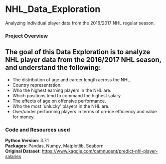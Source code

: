 # NHL_Data_Exploration
Analyzing individual player data from the 2016/2017 NHL regular season. 

### Project Overview
## The goal of this Data Exploration is to analyze NHL player data from the 2016/2017 NHL season, and understand the following:
 - The distribution of age and career length across the NHL.
 - Country representation. 
 - Who the highest earning players in the NHL are.
 - Which positions tend to command the highest salary.
 - The effects of age on offensive performance.
 - Who the most 'unlucky' players in the NHL are.
 - Over/under performing players in terms of on-ice efficiency and value for money.
 
 ### Code and Resources used
 **Python Version**: 3.7.1
<br>
**Packages**: Pandas, Numpy, Matplotlib, Seaborn
 <br>
 **Original Dataset**: https://www.kaggle.com/camnugent/predict-nhl-player-salaries
 
 
